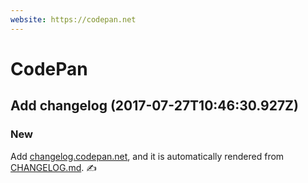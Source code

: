 ```yaml
---
website: https://codepan.net
---
```


# CodePan

## Add changelog (2017-07-27T10:46:30.927Z)

### New

Add [changelog.codepan.net](https://changelog.codepan.net), and it is automatically rendered from [CHANGELOG.md](https://github.com/egoist/codepan/blob/master/changelog/CHANGELOG.md). ✍
